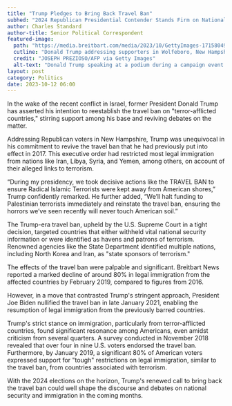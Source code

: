 ```yaml
---
title: "Trump Pledges to Bring Back Travel Ban"
subhed: "2024 Republican Presidential Contender Stands Firm on National Security Amidst Israel Conflict."
author: Charles Standard
author-title: Senior Political Correspondent
featured-image: 
  path: "https://media.breitbart.com/media/2023/10/GettyImages-1715804987-640x480.jpg"
  cutline: "Donald Trump addressing supporters in Wolfeboro, New Hampshire, October 2023."
  credit: "JOSEPH PREZIOSO/AFP via Getty Images"
  alt-text: "Donald Trump speaking at a podium during a campaign event."
layout: post
category: Politics
date: 2023-10-12 06:00
---
```


In the wake of the recent conflict in Israel, former President Donald Trump has asserted his intention to reestablish the travel ban on "terror-afflicted countries," stirring support among his base and reviving debates on the matter.

Addressing Republican voters in New Hampshire, Trump was unequivocal in his commitment to revive the travel ban that he had previously put into effect in 2017. This executive order had restricted most legal immigration from nations like Iran, Libya, Syria, and Yemen, among others, on account of their alleged links to terrorism.

“During my presidency, we took decisive actions like the TRAVEL BAN to ensure Radical Islamic Terrorists were kept away from American shores,” Trump confidently remarked. He further added, “We’ll halt funding to Palestinian terrorists immediately and reinstate the travel ban, ensuring the horrors we’ve seen recently will never touch American soil.”

The Trump-era travel ban, upheld by the U.S. Supreme Court in a tight decision, targeted countries that either withheld vital national security information or were identified as havens and patrons of terrorism. Renowned agencies like the State Department identified multiple nations, including North Korea and Iran, as "state sponsors of terrorism."

The effects of the travel ban were palpable and significant. Breitbart News reported a marked decline of around 80% in legal immigration from the affected countries by February 2019, compared to figures from 2016.

However, in a move that contrasted Trump's stringent approach, President Joe Biden nullified the travel ban in late January 2021, enabling the resumption of legal immigration from the previously barred countries.

Trump's strict stance on immigration, particularly from terror-afflicted countries, found significant resonance among Americans, even amidst criticism from several quarters. A survey conducted in November 2018 revealed that over four in nine U.S. voters endorsed the travel ban. Furthermore, by January 2019, a significant 80% of American voters expressed support for "tough" restrictions on legal immigration, similar to the travel ban, from countries associated with terrorism.

With the 2024 elections on the horizon, Trump's renewed call to bring back the travel ban could well shape the discourse and debates on national security and immigration in the coming months.
